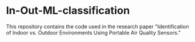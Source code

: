 # In-Out-ML-classification
This repository contains the code used in the research paper "Identification of Indoor vs. Outdoor Environments Using Portable Air Quality Sensors."
